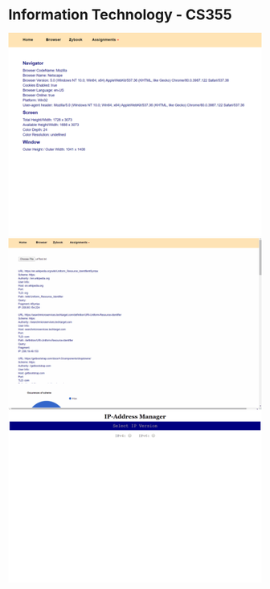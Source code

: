 # Information Technology - CS355


![browser info](images/355_website.PNG)
![url analyzer](images/url-analyzer.gif)
![ip analyzer](images/ip-analyzer.gif)

